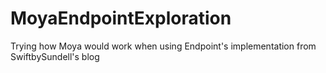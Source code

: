 # MoyaEndpointExploration
Trying how Moya would work when using Endpoint's implementation from SwiftbySundell's blog
